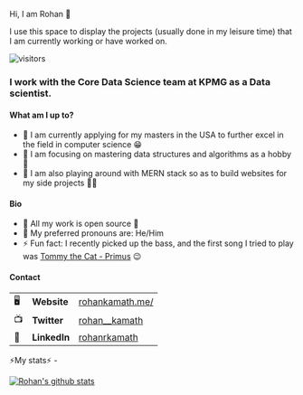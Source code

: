 Hi, I am Rohan 👋

I use this space to display the projects (usually done in my leisure time) that I am currently working or have worked on. 

![visitors](https://visitor-badge.glitch.me/badge?page_id=rohanrkamath.rohanrkamath)

### I work with the Core Data Science team at KPMG as a Data scientist. 

#### What am I up to?

- 🔭 I am currently applying for my masters in the USA to further excel in the field in computer science 😁
- 🌱 I am focusing on mastering data structures and algorithms as a hobby 📓
- 🤔 I am also playing around with MERN stack so as to build websites for my side projects 🐢✅

#### Bio

- 👀 All my work is open source 👀
- 🙂 My preferred pronouns are: He/Him
- ⚡ Fun fact: I recently picked up the bass, and the first song I tried to play was [Tommy the Cat - Primus](https://www.youtube.com/watch?v=r4OhIU-PmB8) 😉

#### Contact

| |                       |                                                           |
|-|-----------------------|-----------------------------------------------------------|
|🖥| **Website**          | [rohankamath.me/](https://rohankamath.me/)               |
|📺| **Twitter**         | [rohan__kamath](https://twitter.com/rohan__kamath)        |
|📝| **LinkedIn**         | [rohanrkamath](https://www.linkedin.com/in/rohanrkamath/) |

⚡My stats⚡ -

[![Rohan's github stats](https://github-readme-stats.vercel.app/api?username=rohanrkamath&count_private=true&show_icons=true&theme=onedark)](https://github.com/anuraghazra/github-readme-stats)

<!-- [![Top Languages](https://github-readme-stats.vercel.app/api/top-langs/?username=rohanrkamath&layout=compact)](https://github.com/anuraghazra/github-readme-stats) -->



